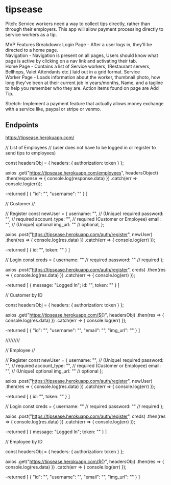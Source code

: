 # tipsease

Pitch: Service workers need a way to collect tips directly, rather than through their employers. This app will allow payment processing directly to service workers as a tip.

MVP Features Breakdown: Login Page - After a user logs in, they'll be directed to a home page.  
Navigation - Navigation is present on all pages, Users should know what page is active by clicking on a nav link and activating their tab.  
Home Page - Contains a list of Service workers, (Restaurant servers, Bellhops, Valet Attendants etc.) laid out in a grid format. Service  
Worker Page - Loads information about the worker, thumbnail photo, how long they've been at their current job in years/months, Name, and a tagline to help you remember who they are. Action items found on page are Add Tip.

Stretch: Implement a payment feature that actually allows money exchange with a service like, paypal or stripe or venmo.

## Endpoints

https://tipsease.herokuapp.com/

// List of Employees //
(user does not have to be logged in or register to send tips to employees)

const headersObj = {
headers: { authorization: token }
};

axios
.get("https://tipsease.herokuapp.com/employees", headersObject)
.then(response => {
console.log(response.data)
})
.catch(err => console.log(err));

-returned
[
{
"id": "",
"username": ""
}
]

// Customer //

// Register
const newUser = {
username: "", // (Unique) required
password: "", // required
account_type: "", // required (Customer or Employee)
email: "", // (Unique) optional
img_url: "" // optional,
};

axios
.post("https://tipsease.herokuapp.com/auth/register", newUser)
.then(res => {
console.log(res.data)
})
.catch(err => {
console.log(err)
});

-returned
[
{
id: "",
token: ""
}
]

// Login
const creds = {
username: "" // required
password: "" // required
};

axios
.post("https://tipsease.herokuapp.com/auth/register", creds)
.then(res => {
console.log(res.data)
})
.catch(err => {
console.log(err)
});

-returned
[
{
message: "Logged In";
id: "",
token: ""
}
]

// Customer by ID

const headersObj = {
headers: {
authorization: token
}
};

axios
.get("https://tipsease.herokuapp.com/${}", headersObj)
.then(res => {
console.log(res.data)
})
.catch(err => {
console.log(err)
});

-returned
[
{
"id": "",
"username": "",
"email": "",
"img_url": ""
}
]

/////////

// Employee //

// Register
const newUser = {
username: "", // (Unique) required
password: "", // required
account_type: "", // required (Customer or Employee)
email: "", // (Unique) optional
img_url: "" // optional
};

axios
.post("https://tipsease.herokuapp.com/auth/register", newUser)
.then(res => {
console.log(res.data)
})
.catch(err => {
console.log(err)
});

-returned
[
{
id: "",
token: ""
}
]

// Login
const creds = {
username: "" // required
password: "" // required
};

axios
.post("https://tipsease.herokuapp.com/auth/register", creds)
.then(res => {
console.log(res.data)
})
.catch(err => {
console.log(err)
});

-returned
[
{
message: "Logged In";
token: ""
}
]

// Employee by ID

const headersObj = {
headers: {
authorization: token
}
};

axios
.get("https://tipsease.herokuapp.com/${}", headersObj)
.then(res => {
console.log(res.data)
})
.catch(err => {
console.log(err)
});

-returned
[
{
"id": "",
"username": "",
"email": "",
"img_url": ""
}
]
